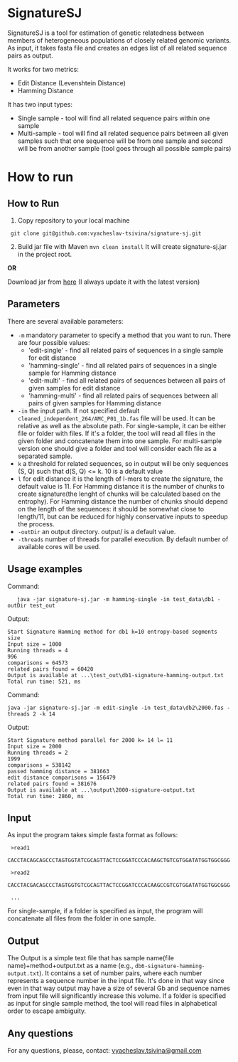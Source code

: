 # SignatureSJ
SignatureSJ is a tool for estimation of genetic relatedness between members of heterogeneous populations of closely related genomic variants. As input, it takes fasta file and creates an edges list of all related sequence pairs as output.

It works for two metrics:
- Edit Distance (Levenshtein Distance)
- Hamming Distance

It has two input types:
- Single sample - tool will find all related sequence pairs within one sample
- Multi-sample - tool will find all related sequence pairs between all given samples such that one sequence will be from one sample and second will be from another sample (tool goes through all possible sample pairs)

# How to run
## How to Run
1) Copy repository to your local machine

``` git clone git@github.com:vyacheslav-tsivina/signature-sj.git```

2) Build jar file with Maven
  ```mvn clean install```
  It will create signature-sj.jar in the project root.

**OR**

Download jar from <a href="https://drive.google.com/open?id=1bCbQLadpJM3VY9Sg3bJbQ-0oCzAK_CGR">here</a> (I always update it with the latest version)

## Parameters
There are several available parameters:
- ``-m`` mandatory parameter to specify a method that you want to run. There are four possible values:
  - 'edit-single' - find all related pairs of sequences in a single sample for edit distance
  - 'hamming-single' - find all related pairs of sequences in a single sample for Hamming distance
  - 'edit-multi' - find all related pairs of sequences between all pairs of given samples for edit distance
  - 'hamming-multi' - find all related pairs of sequences between all pairs of given samples for Hamming distance
- ``-in`` the input path. If not specified default ``cleaned_independent_264/AMC_P01_1b.fas`` file will be used.
  It can be relative as well as the absolute path. For single-sample, it can be either file or folder with files. If it's a folder, the tool will read all files in the given folder and concatenate them into one sample. For multi-sample version one should give a folder and tool will consider each file as a separated sample.
 - ``k`` a threshold for related sequences, so in output will be only sequences (S, Q) such that d(S, Q) <= k. 10 is a default value
 - ``l`` for edit distance it is the length of l-mers to create the signature, the default value is 11. For Hamming distance it is the number of chunks to create signature(the lenght of chunks will be calculated based on the entrophy). For Hamming distance the number of chunks should depend on the length of the sequences: it should be somewhat close to length/11, but can be reduced for highly conservative inputs to speedup the process.
 - ``-outDir`` an output directory. output/ is a default value.
 - ``-threads`` number of threads for parallel execution. By default number of available cores will be used.
 
 ## Usage examples
 Command:
 ```
    java -jar signature-sj.jar -m hamming-single -in test_data\db1 -outDir test_out
```

Output:
```
Start Signature Hamming method for db1 k=10 entropy-based segments size
Input size = 1000
Running threads = 4
996
comparisons = 64573
related pairs found = 60420
Output is available at ...\test_out\db1-signature-hamming-output.txt
Total run time: 521, ms
```
Command:
```
java -jar signature-sj.jar -m edit-single -in test_data\db2\2000.fas -threads 2 -k 14
```

Output:
```
Start Signature method parallel for 2000 k= 14 l= 11
Input size = 2000
Running threads = 2
1999
comparisons = 538142
passed hamming distance = 381663
edit distance comparisons = 156479
related pairs found = 381676
Output is available at ...\output\2000-signature-output.txt
Total run time: 2860, ms
```
 ## Input
 As input the program takes simple fasta format as follows:
 ```
  >read1
  CACCTACAGCAGCCCTAGTGGTATCGCAGTTACTCCGGATCCCACAAGCTGTCGTGGATATGGTGGCGGG
  
  >read2
  CACCTACGACAGCCCTAGTGGTGTCGCAGTTACTCCGGATCCCACAAGCCGTCGTGGATATGGTGGCGGG
  
  ...
  ```
  For single-sample, if a folder is specified as input, the program will concatenate all files from the folder in one sample.

  ## Output
  The Output is a simple text file that has sample name(file name)+method+output.txt as a name (e.g., ``db6-signature-hamming-output.txt``).
  It contains a set of number pairs, where each number represents a sequence number in the input file. It's done in that way since even in that way output may have a size of several Gb and sequence names from input file will significantly increase this volume.
  If a folder is specified as input for single sample method, the tool will read files in alphabetical order to escape ambiguity.
  
  ## Any questions
For any questions, please, contact: vyacheslav.tsivina@gmail.com
